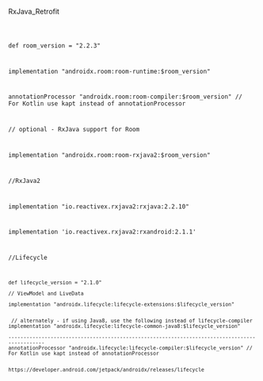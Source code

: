 RxJava_Retrofit

<code>
  
 def room_version = "2.2.3"
 

  implementation "androidx.room:room-runtime:$room_version"
  
  
  
  annotationProcessor "androidx.room:room-compiler:$room_version" // For Kotlin use kapt instead of annotationProcessor
  
  
  // optional - RxJava support for Room
  
  
  implementation "androidx.room:room-rxjava2:$room_version"
  
  
  //RxJava2
  
  
  implementation "io.reactivex.rxjava2:rxjava:2.2.10"
  
  
  implementation 'io.reactivex.rxjava2:rxandroid:2.1.1'
  
  
  
  
  //Lifecycle
  
    def lifecycle_version = "2.1.0"
	
    // ViewModel and LiveData
	
    implementation "androidx.lifecycle:lifecycle-extensions:$lifecycle_version"
    
    
     // alternately - if using Java8, use the following instead of lifecycle-compiler
    implementation "androidx.lifecycle:lifecycle-common-java8:$lifecycle_version"
	
    ----------------------------------------------------------------------------------------------
    annotationProcessor "androidx.lifecycle:lifecycle-compiler:$lifecycle_version" // For Kotlin use kapt instead of annotationProcessor
    
    
    https://developer.android.com/jetpack/androidx/releases/lifecycle
  
</code>




